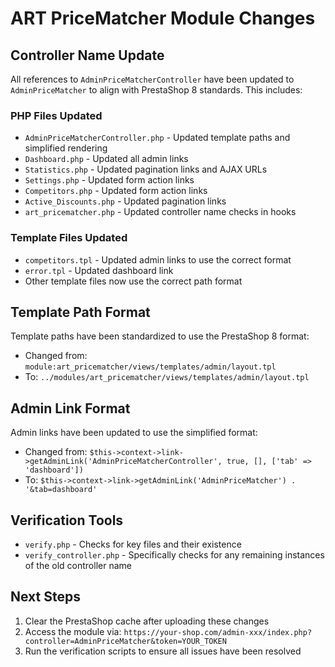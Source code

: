 # ART PriceMatcher Module Changes

## Controller Name Update

All references to `AdminPriceMatcherController` have been updated to `AdminPriceMatcher` to align with PrestaShop 8 standards. This includes:

### PHP Files Updated
- `AdminPriceMatcherController.php` - Updated template paths and simplified rendering
- `Dashboard.php` - Updated all admin links
- `Statistics.php` - Updated pagination links and AJAX URLs
- `Settings.php` - Updated form action links
- `Competitors.php` - Updated form action links
- `Active_Discounts.php` - Updated pagination links
- `art_pricematcher.php` - Updated controller name checks in hooks

### Template Files Updated
- `competitors.tpl` - Updated admin links to use the correct format
- `error.tpl` - Updated dashboard link
- Other template files now use the correct path format

## Template Path Format

Template paths have been standardized to use the PrestaShop 8 format:
- Changed from: `module:art_pricematcher/views/templates/admin/layout.tpl`
- To: `../modules/art_pricematcher/views/templates/admin/layout.tpl`

## Admin Link Format

Admin links have been updated to use the simplified format:
- Changed from: `$this->context->link->getAdminLink('AdminPriceMatcherController', true, [], ['tab' => 'dashboard'])`
- To: `$this->context->link->getAdminLink('AdminPriceMatcher') . '&tab=dashboard'`

## Verification Tools

- `verify.php` - Checks for key files and their existence
- `verify_controller.php` - Specifically checks for any remaining instances of the old controller name

## Next Steps

1. Clear the PrestaShop cache after uploading these changes
2. Access the module via: `https://your-shop.com/admin-xxx/index.php?controller=AdminPriceMatcher&token=YOUR_TOKEN`
3. Run the verification scripts to ensure all issues have been resolved
